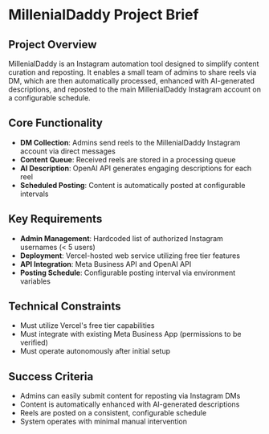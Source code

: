 # MillenialDaddy Project Brief

## Project Overview
MillenialDaddy is an Instagram automation tool designed to simplify content curation and reposting. It enables a small team of admins to share reels via DM, which are then automatically processed, enhanced with AI-generated descriptions, and reposted to the main MillenialDaddy Instagram account on a configurable schedule.

## Core Functionality
- **DM Collection**: Admins send reels to the MillenialDaddy Instagram account via direct messages
- **Content Queue**: Received reels are stored in a processing queue
- **AI Description**: OpenAI API generates engaging descriptions for each reel
- **Scheduled Posting**: Content is automatically posted at configurable intervals

## Key Requirements
- **Admin Management**: Hardcoded list of authorized Instagram usernames (< 5 users)
- **Deployment**: Vercel-hosted web service utilizing free tier features
- **API Integration**: Meta Business API and OpenAI API
- **Posting Schedule**: Configurable posting interval via environment variables

## Technical Constraints
- Must utilize Vercel's free tier capabilities
- Must integrate with existing Meta Business App (permissions to be verified)
- Must operate autonomously after initial setup

## Success Criteria
- Admins can easily submit content for reposting via Instagram DMs
- Content is automatically enhanced with AI-generated descriptions
- Reels are posted on a consistent, configurable schedule
- System operates with minimal manual intervention
